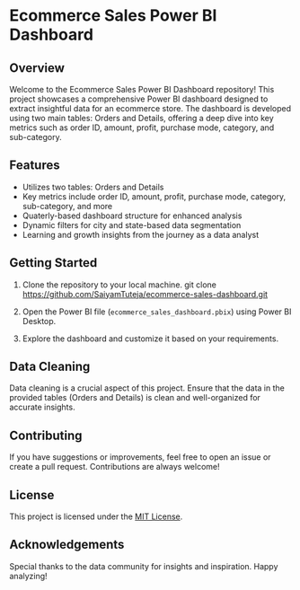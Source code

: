 # Ecommerce Sales Power BI Dashboard

## Overview
Welcome to the Ecommerce Sales Power BI Dashboard repository! This project showcases a comprehensive Power BI dashboard designed to extract insightful data for an ecommerce store. The dashboard is developed using two main tables: Orders and Details, offering a deep dive into key metrics such as order ID, amount, profit, purchase mode, category, and sub-category.

## Features
- Utilizes two tables: Orders and Details
- Key metrics include order ID, amount, profit, purchase mode, category, sub-category, and more
- Quaterly-based dashboard structure for enhanced analysis
- Dynamic filters for city and state-based data segmentation
- Learning and growth insights from the journey as a data analyst

## Getting Started
1. Clone the repository to your local machine.
git clone https://github.com/SaiyamTuteja/ecommerce-sales-dashboard.git

2. Open the Power BI file (`ecommerce_sales_dashboard.pbix`) using Power BI Desktop.

3. Explore the dashboard and customize it based on your requirements.

## Data Cleaning
Data cleaning is a crucial aspect of this project. Ensure that the data in the provided tables (Orders and Details) is clean and well-organized for accurate insights.

## Contributing
If you have suggestions or improvements, feel free to open an issue or create a pull request. Contributions are always welcome!

## License
This project is licensed under the [MIT License](LICENSE).

## Acknowledgements
Special thanks to the data community for insights and inspiration. Happy analyzing!
